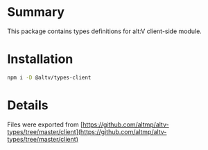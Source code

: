 # Summary
This package contains types definitions for alt:V client-side module.

# Installation

```bash
npm i -D @altv/types-client
```

# Details
Files were exported from [https://github.com/altmp/altv-types/tree/master/client](https://github.com/altmp/altv-types/tree/master/client)
